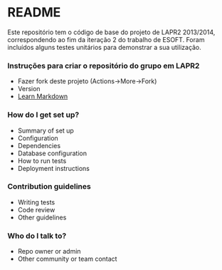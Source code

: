 # README #

Este repositório tem o código de base do projeto de LAPR2 2013/2014, correspondendo ao fim da iteração 2 do trabalho de ESOFT. Foram incluídos alguns testes unitários para demonstrar a sua utilização.

### Instruções para criar o repositório do grupo em LAPR2 ###

* Fazer fork deste projeto (Actions->More->Fork)
* Version
* [Learn Markdown](https://bitbucket.org/tutorials/markdowndemo)

### How do I get set up? ###

* Summary of set up
* Configuration
* Dependencies
* Database configuration
* How to run tests
* Deployment instructions

### Contribution guidelines ###

* Writing tests
* Code review
* Other guidelines

### Who do I talk to? ###

* Repo owner or admin
* Other community or team contact